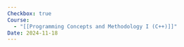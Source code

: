 ```yaml
---
Checkbox: true
Course:
  - "[[Programming Concepts and Methodology I (C++)]]"
Date: 2024-11-18
---
```

